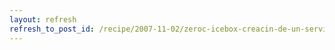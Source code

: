 ```yaml
---
layout: refresh
refresh_to_post_id: /recipe/2007-11-02/zeroc-icebox-creacin-de-un-servicio.html
---
```

